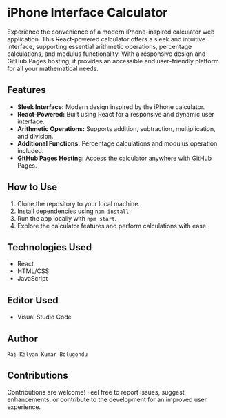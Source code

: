 # iPhone Interface Calculator

Experience the convenience of a modern iPhone-inspired calculator web application. This React-powered calculator offers a sleek and intuitive interface, supporting essential arithmetic operations, percentage calculations, and modulus functionality. With a responsive design and GitHub Pages hosting, it provides an accessible and user-friendly platform for all your mathematical needs.

## Features

- **Sleek Interface:** Modern design inspired by the iPhone calculator.
- **React-Powered:** Built using React for a responsive and dynamic user interface.
- **Arithmetic Operations:** Supports addition, subtraction, multiplication, and division.
- **Additional Functions:** Percentage calculations and modulus operation included.
- **GitHub Pages Hosting:** Access the calculator anywhere with GitHub Pages.

## How to Use

1. Clone the repository to your local machine.
2. Install dependencies using `npm install`.
3. Run the app locally with `npm start`.
4. Explore the calculator features and perform calculations with ease.

## Technologies Used

- React
- HTML/CSS
- JavaScript

## Editor Used
- Visual Studio Code

## Author

`Raj Kalyan Kumar Bolugondu`

## Contributions

Contributions are welcome! Feel free to report issues, suggest enhancements, or contribute to the development for an improved user experience.


